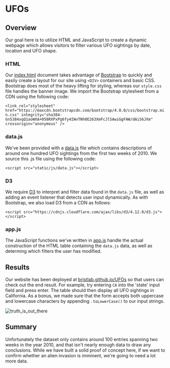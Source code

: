# UFOs

## Overview

Our goal here is to utilize HTML and JavaScript to create a dynamic webpage which allows visitors to filter various UFO sightings by date, location and UFO shape.

### HTML

Our [index.html](https://github.com/bristlab/UFOs/blob/main/index.html) document takes advantage of [Bootstrap](https://getbootstrap.com/) to quickly and easily create a layout for our site using `<DIV>` containers and basic CSS. Bootstrap does most of the heavy lifting for styling, whereas our `style.css` file handles the banner image. We import the Bootstrap stylesheet from a CDN using the following code:

`<link rel="stylesheet" href="https://maxcdn.bootstrapcdn.com/bootstrap/4.0.0/css/bootstrap.min.css"
integrity="sha384-Gn5384xqQ1aoWXA+058RXPxPg6fy4IWvTNh0E263XmFcJlSAwiGgFAW/dAiS6JXm" crossorigin="anonymous" />`

### data.js

 We've been provided with a [data.js](https://github.com/bristlab/UFOs/blob/main/static/js/data.js) file which contains descriptions of around one hundred UFO sightings from the first two weeks of 2010. We source this .js file using the following code:

 `<script src="static/js/data.js"></script>`


### D3

We require [D3](https://d3js.org/) to interpret and filter data found in the `data.js` file, as well as adding an event listener that detects user input dynamically. As with Bootstrap, we also load D3 from a CDN as follows:

`<script src="https://cdnjs.cloudflare.com/ajax/libs/d3/4.12.0/d3.js"></script>`

### app.js

The JavaScript functions we've written in [app.js](https://github.com/bristlab/UFOs/blob/main/static/js/app.js) handle the actual construction of the HTML table containing the `data.js` data, as well as determing which filters the user has modified. 


## Results

Our website has been deployed at [bristlab.github.io/UFOs](https://bristlab.github.io/UFOs/) so that users can check out the end result. For example, try entering `CA` into the 'state' input field and press enter. The table should then display all UFO sightings in California. As a bonus, we made sure that the form accepts both uppercase and lowercase characters by appending `.toLowerCase()` to our input strings.

![truth_is_out_there](https://github.com/bristlab/UFOs-ETL/blob/main/truth_is_out_there.png?raw=true)


## Summary

Unfortunately the dataset only contains around 100 entries spanning two weeks in the year 2010, and that isn't nearly enough data to draw any conclusions. While we have built a solid proof of concept here, if we want to confirm whether an alien invasion is imminent, we're going to need a lot more data.
